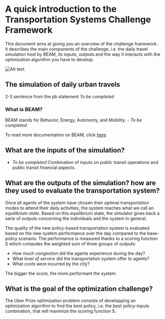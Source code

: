# A quick introduction to the Transportation Systems Challenge Framework

This document aims at giving you an overview of the challenge framework. It describes the main components of the challenge, i.e. the daily travel simulation host by BEAM, its inputs, outputs and the way it interacts with the optimization algorithm you have to develop.   

![Alt text](https://github.com/vgolfier/Uber-Prize-Starter-Kit/blob/master/Images/Overview%20Challenge%20Framework.png)


## The simulation of daily urban travels

2-3 sentence from the pb statement *To be completed*

### What is BEAM?
BEAM stands for Behavior, Energy, Autonomy, and Mobility. - *To be completed*

To read more documentation on BEAM, click [here](https://beam.readthedocs.io/en/latest/about.html#overview).

## What are the inputs of the simulation?

- *To be completed*
Combination of inputs on public transit operations and public transit financial aspects.


## What are the outputs of the simulation? how are they used to evaluate the transportation system? 

Once all agents of the system have chosen their optimal transportation modes to attend their daily activities, the system reaches what we call an *equilibrium state*. Based on this equilibrium state, the simulator gives back a serie of outputs concerning the individuals and the system in general. 

The quality of the new policy-based transportation system is evaluated based on the new system performance over the day compared to the base-policy scenario. The performance is measured thanks to a scoring function S which computes the weighted sum of three groups of outputs:

* How much *congestion* did the agents experience during the day?
* What *level of service* did the transportation system offer to agents?
* What *costs* were incurred by the city?

The bigger the score, the more performant the system.

## What is the goal of the optimization challenge?  

The Uber Prize optimization problem consists of developping an optimization algorithm to find the best policy, i.e. the best policy-inputs combination, that will maximize the scoring function S.
